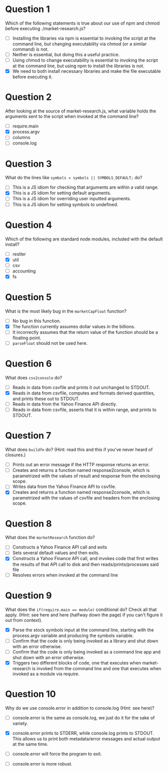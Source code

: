 # Question 1

Which of the following statements is true about our use of npm and chmod before
executing ./market-research.js?

- [ ] Installing the libraries via npm is essential to invoking the script at
the command line, but changing executability via chmod (or a similar command)
is not.
- [ ] Neither is essential, but doing this a useful practice.
- [ ] Using chmod to change executability is essential to invoking the script
at the command line, but using npm to install the libraries is not.
- [x] We need to both install necessary libraries and make the file executable
before executing it.

# Question 2

After looking at the source of market-research.js, what variable holds the
arguments sent to the script when invoked at the command line?

- [ ] require.main
- [x] process.argv
- [ ] columns
- [ ] console.log

# Question 3

What do the lines like `symbols = symbols || SYMBOLS_DEFAULT;` do?

- [ ] This is a JS idiom for checking that arguments are within a valid range.
- [x] This is a JS idiom for setting default arguments.
- [ ] This is a JS idiom for overriding user inputted arguments.
- [ ] This is a JS idiom for setting symbols to undefined.

# Question 4

Which of the following are standard node modules, included with the default
install?

- [ ] restler
- [x] util
- [ ] csv
- [ ] accounting
- [x] fs

# Question 5

What is the most likely bug in the `marketCapFloat` function?

- [ ] No bug in this function.
- [x] The function currently assumes dollar values in the billions.
- [ ] It incorrectly assumes that the return value of the function should be
a floating point.
- [ ] `parseFloat` should not be used here.

# Question 6

What does `csv2console` do?
- [ ] Reads in data from csvfile and prints it out unchanged to STDOUT.
- [x] Reads in data from csvfile, computes and formats derived quantities,
and prints these out to STDOUT.
- [ ] Reads in data from the Yahoo Finance API directly.
- [ ] Reads in data from csvfile, asserts that it is within range, and prints
to STDOUT.

# Question 7

What does `buildfn` do? (Hint: read this and this if you've never heard of
closures.)

- [ ] Prints out an error message if the HTTP response returns an error.
- [ ] Creates and returns a function named response2console, which is
parametrized with the values of result and response from the enclosing scope.
- [ ] Writes data from the Yahoo Finance API to csvfile.
- [x] Creates and returns a function named response2console, which is
parametrized with the values of csvfile and headers from the enclosing scope.

# Question 8

What does the `marketResearch` function do?

- [ ] Constructs a Yahoo Finance API call and exits
- [ ] Sets several default values and then exits.
- [x] Constructs a Yahoo Finance API call, and invokes code that first writes
the results of that API call to disk and then reads/prints/processes said file
- [ ] Resolves errors when invoked at the command line

# Question 9

What does the `if(require.main == module)` conditional do? Check all that apply.
(Hint: see here and here (halfway down the page) if you can't figure it out from context).

- [x] Parse the stock symbols input at the command line, starting with the
process.argv variable and producing the symbols variable.
- [ ] Confirm that the code is only being invoked as a library and shut down
with an error otherwise.
- [ ] Confirm that the code is only being invoked as a command line app and
shut down with an error otherwise.
- [x] Triggers two different blocks of code, one that executes when
market-research is invoked from the command line and one that executes when
invoked as a module via require.

# Question 10

Why do we use console.error in addition to console.log (Hint: see here)?

- [ ] console.error is the same as console.log, we just do it for the sake
of variety.
- [x] console.error prints to STDERR, while console.log prints to STDOUT.
This allows us to print both metadata/error messages and actual output at the
same time.
- [ ] console.error will force the program to exit.
- [ ] console.error is more robust.


